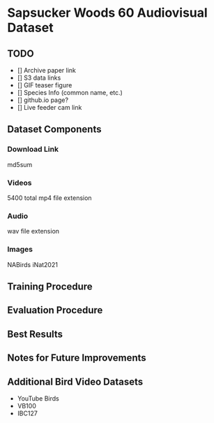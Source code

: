 # Sapsucker Woods 60 Audiovisual Dataset

## TODO
- [] Archive paper link
- [] S3 data links
- [] GIF teaser figure
- [] Species Info (common name, etc.)
- [] github.io page? 
- [] Live feeder cam link

## Dataset Components

### Download Link
md5sum 

### Videos
5400 total 
mp4 file extension


### Audio

wav file extension

### Images
NABirds
iNat2021


## Training Procedure 


## Evaluation Procedure

## Best Results


## Notes for Future Improvements


## Additional Bird Video Datasets
  * YouTube Birds
  * VB100
  * IBC127

